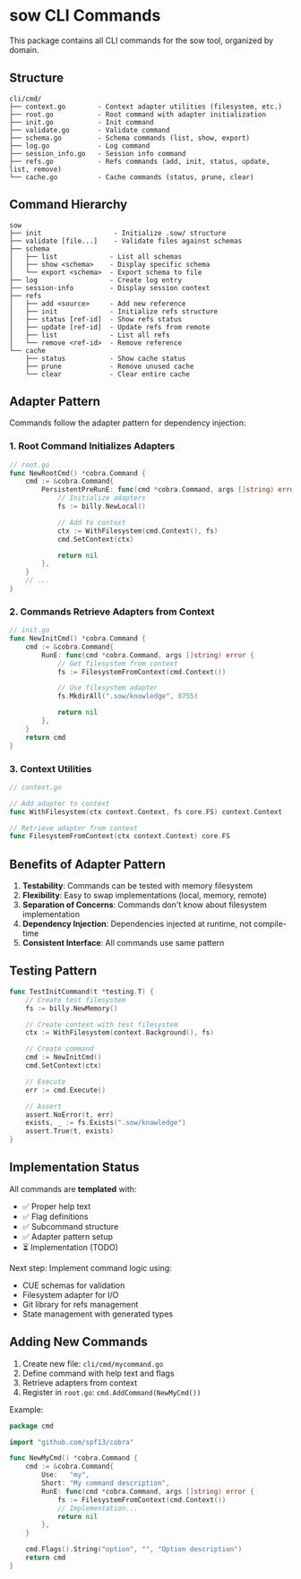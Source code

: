 # sow CLI Commands

This package contains all CLI commands for the sow tool, organized by domain.

## Structure

```
cli/cmd/
├── context.go        - Context adapter utilities (filesystem, etc.)
├── root.go           - Root command with adapter initialization
├── init.go           - Init command
├── validate.go       - Validate command
├── schema.go         - Schema commands (list, show, export)
├── log.go            - Log command
├── session_info.go   - Session info command
├── refs.go           - Refs commands (add, init, status, update, list, remove)
└── cache.go          - Cache commands (status, prune, clear)
```

## Command Hierarchy

```
sow
├── init                  - Initialize .sow/ structure
├── validate [file...]    - Validate files against schemas
├── schema
│   ├── list             - List all schemas
│   ├── show <schema>    - Display specific schema
│   └── export <schema>  - Export schema to file
├── log                  - Create log entry
├── session-info         - Display session context
├── refs
│   ├── add <source>     - Add new reference
│   ├── init             - Initialize refs structure
│   ├── status [ref-id]  - Show refs status
│   ├── update [ref-id]  - Update refs from remote
│   ├── list             - List all refs
│   └── remove <ref-id>  - Remove reference
└── cache
    ├── status           - Show cache status
    ├── prune            - Remove unused cache
    └── clear            - Clear entire cache
```

## Adapter Pattern

Commands follow the adapter pattern for dependency injection:

### 1. Root Command Initializes Adapters

```go
// root.go
func NewRootCmd() *cobra.Command {
    cmd := &cobra.Command{
        PersistentPreRunE: func(cmd *cobra.Command, args []string) error {
            // Initialize adapters
            fs := billy.NewLocal()

            // Add to context
            ctx := WithFilesystem(cmd.Context(), fs)
            cmd.SetContext(ctx)

            return nil
        },
    }
    // ...
}
```

### 2. Commands Retrieve Adapters from Context

```go
// init.go
func NewInitCmd() *cobra.Command {
    cmd := &cobra.Command{
        RunE: func(cmd *cobra.Command, args []string) error {
            // Get filesystem from context
            fs := FilesystemFromContext(cmd.Context())

            // Use filesystem adapter
            fs.MkdirAll(".sow/knowledge", 0755)

            return nil
        },
    }
    return cmd
}
```

### 3. Context Utilities

```go
// context.go

// Add adapter to context
func WithFilesystem(ctx context.Context, fs core.FS) context.Context

// Retrieve adapter from context
func FilesystemFromContext(ctx context.Context) core.FS
```

## Benefits of Adapter Pattern

1. **Testability**: Commands can be tested with memory filesystem
2. **Flexibility**: Easy to swap implementations (local, memory, remote)
3. **Separation of Concerns**: Commands don't know about filesystem implementation
4. **Dependency Injection**: Dependencies injected at runtime, not compile-time
5. **Consistent Interface**: All commands use same pattern

## Testing Pattern

```go
func TestInitCommand(t *testing.T) {
    // Create test filesystem
    fs := billy.NewMemory()

    // Create context with test filesystem
    ctx := WithFilesystem(context.Background(), fs)

    // Create command
    cmd := NewInitCmd()
    cmd.SetContext(ctx)

    // Execute
    err := cmd.Execute()

    // Assert
    assert.NoError(t, err)
    exists, _ := fs.Exists(".sow/knowledge")
    assert.True(t, exists)
}
```

## Implementation Status

All commands are **templated** with:
- ✅ Proper help text
- ✅ Flag definitions
- ✅ Subcommand structure
- ✅ Adapter pattern setup
- ⏳ Implementation (TODO)

Next step: Implement command logic using:
- CUE schemas for validation
- Filesystem adapter for I/O
- Git library for refs management
- State management with generated types

## Adding New Commands

1. Create new file: `cli/cmd/mycommand.go`
2. Define command with help text and flags
3. Retrieve adapters from context
4. Register in `root.go`: `cmd.AddCommand(NewMyCmd())`

Example:

```go
package cmd

import "github.com/spf13/cobra"

func NewMyCmd() *cobra.Command {
    cmd := &cobra.Command{
        Use:   "my",
        Short: "My command description",
        RunE: func(cmd *cobra.Command, args []string) error {
            fs := FilesystemFromContext(cmd.Context())
            // Implementation...
            return nil
        },
    }

    cmd.Flags().String("option", "", "Option description")
    return cmd
}
```
